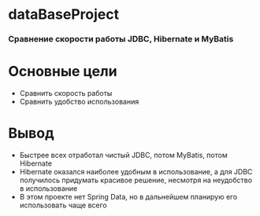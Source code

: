 # dataBaseProject

### Сравнение скорости работы JDBC, Hibernate и MyBatis

# Основные цели

* Сравнить скорость работы
* Сравнить удобство использования

# Вывод

* Быстрее всех отработал чистый JDBC, потом MyBatis, потом Hibernate
* Hibernate оказался наиболее удобным в использование, а для JDBC получилось придумать красивое решение, несмотря на неудобство в использование
* В этом проекте нет Spring Data, но в дальнейшем планирую его использовать чаще всего
